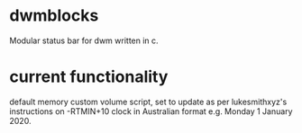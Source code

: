 # dwmblocks
Modular status bar for dwm written in c.

# current functionality
default memory
custom volume script, set to update as per lukesmithxyz's instructions on -RTMIN+10
clock in Australian format e.g. Monday 1 January 2020.
